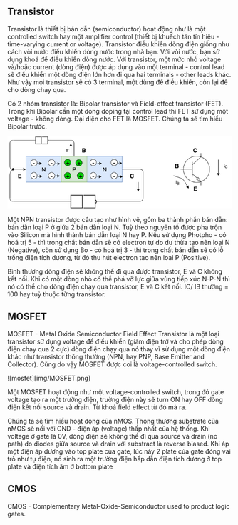 ## Transistor

Transistor là thiết bị bán dẫn (semiconductor) hoạt động như là một controlled switch hay một amplifier control (thiết bị khuếch tán tín hiệu - time-varying current or voltage). Transistor điều khiển dòng điện giống như cách vòi nước điều khiển dòng nước trong nhà bạn. Với vòi nước, bạn sử dụng khoá để điều khiển dòng nước. Với transistor, một mức nhỏ voltage và/hoặc current (dòng điện) được áp dụng vào một terminal - control lead sẽ điều khiển một dòng điện lớn hơn đi qua hai terminals - other leads khác. Như vậy mọi transistor sẽ có 3 terminal, một dùng để điều khiển, còn lại để cho dòng chạy qua.

Có 2 nhóm transistor là: Bipolar transistor và Field-effect transistor (FET). Trong khi Bipolar cần một dòng doping tại control lead thì FET sử dụng một voltage - không dòng. Đại diện cho FET là MOSFET. Chúng ta sẽ tìm hiểu Bipolar trước.

![bipolar_npn](img/bipolar_npn.png)

Một NPN transistor được cấu tạo như hình vẽ, gồm ba thành phần bán dẫn: bán dẫn loại P ở giữa 2 bán dẫn loại N. Tuỳ theo nguyên tố được pha trộn vào Silicon mà hình thành bán dẫn loại N hay P. Nếu sử dụng Photpho - có hoá trị 5 - thì trong chất bán dẫn sẽ có electron tự do dư thừa tạo nên loại N (Negative), còn sử dụng Bo - có hoá trị 3 - thì trong chất bán dẫn sẽ có lỗ trống điện tích dương, từ đó thu hút electron tạo nên loại P (Positive).

Bình thường dòng điện sẽ không thể đi qua được transistor, E và C không kết nối. Khi có một dòng nhỏ có thể phá vỡ lực giữa vùng tiếp xúc N-P-N thì nó có thể cho dòng điện chạy qua transistor, E và C kết nối. IC/ IB thường = 100 hay tuỳ thuộc từng transistor.

## MOSFET

MOSFET - Metal Oxide Semiconductor Field Effect Transistor là một loại transistor sử dụng voltage để điều khiển (giảm điện trở và cho phép dòng điện chạy qua 2 cực) dòng điện chạy qua nó thay vì sử dụng một dòng điện khác như transistor thông thường (NPN, hay PNP, Base Emitter and Collector). Cũng do vậy MOSFET được coi là voltage-controlled switch.

![mosfet][img/MOSFET.png]

Một MOSFET hoạt động như một voltage-controlled switch, trong đó gate voltage tạo ra một trường điện, trường điện này sẽ turn ON hay OFF dòng điện kết nối source và drain. Từ khoá field effect từ đó mà ra.

Chúng ta sẽ tìm hiểu hoạt động của nMOS. Thông thường substrate của nMOS sẽ nối với GND - điện áp (voltage) thấp nhất của hệ thống. Khi voltage ở gate là 0V, dòng điện sẽ không thể đi qua source và drain (no path) do diodes giữa source và drain với substract là reverse biased. Khi áp một điện áp dương vào top plate của gate, lúc này 2 plate của gate đóng vai trò như tụ điện, nó sinh ra một trường điện hấp dẫn điện tích dương ở top plate và điện tích âm ở bottom plate

## CMOS

CMOS - Complementary Metal-Oxide-Semiconductor used to product logic gates. 